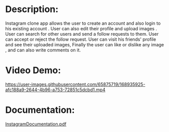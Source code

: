 # Description: #
Instagram clone app allows the user to create an account and also login to his existing account . 
User can also edit their profile and upload images . 
User can search for other users and send a follow requests to them. 
User can accept or reject the follow request. 
User can visit his friends' profile and see their uploaded images, 
Finally the user can like or dislike any image , and can also write comments on it.

# Video Demo: #
https://user-images.githubusercontent.com/65875719/168935925-afc188a9-2644-4b96-a753-72851c5dcbd1.mp4

# Documentation: #
[InstagramDocumentation.pdf](https://github.com/salmagalal/InstagramCloneApp/files/8712456/InstagramDocumentation.pdf)
